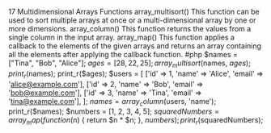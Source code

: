 17 Multidimensional Arrays Functions array_multisort() This function can be used to sort multiple arrays at once or a multi-dimensional array by one or more dimensions. array_column() This function returns the values from a single column in the input array. array_map() This function applies a callback to the elements of the given arrays and returns an array containing all the elements after applying the callback function. #php $names = ["Tina", "Bob", "Alice"]; $ages = [28, 22, 25]; array_multisort($names, $ages); print_r($names); print_r($ages); $users = [ ['id' => 1, 'name' => 'Alice', 'email' => 'alice@example.com'], ['id' => 2, 'name' => 'Bob', 'email' => 'bob@example.com'], ['id' => 3, 'name' => 'Tina', 'email' => 'tina@example.com'], ]; $names = array_column($users, 'name'); print_r($names); $numbers = [1, 2, 3, 4, 5]; $squaredNumbers = array_map(function($n) { return $n * $n; }, $numbers); print_r($squaredNumbers);